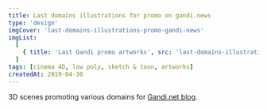 ```yaml
---
title: Last domains illustrations for promo on gandi.news
type: 'design'
imgCover: 'last-domains-illustrations-promo-gandi-news'
imgList:
  [
    { title: 'Last Gandi promo artworks', src: 'last-domains-illustrations-promo-gandi-news_1' },
  ]
tags: [cinema 4D, low poly, sketch & toon, artworks]
createdAt: 2019-04-30
---
```


3D scenes promoting various domains for [Gandi.net blog](https://news.gandi.net).
<!--more-->